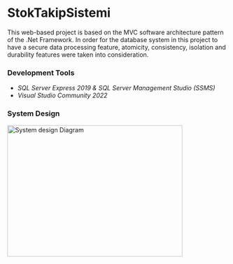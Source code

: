 # StokTakipSistemi
<p>  This web-based project is based on the MVC software architecture pattern of the .Net Framework. In order for the database system in this project to have a secure data processing feature, atomicity, consistency, isolation and durability features were taken into consideration.</p>

<h3>Development Tools</h3>
<ul>
 <li><i>SQL Server Express 2019 & SQL Server Management Studio (SSMS) </i></li>
 <li><i>Visual Studio Community 2022</i></li>
</ul>
<h3>System Design</h3>
<img src="https://github.com/user-attachments/assets/f18e04a9-2f8c-4d66-a022-40481565a0ff" alt="System design Diagram" width="400" height="300" >


